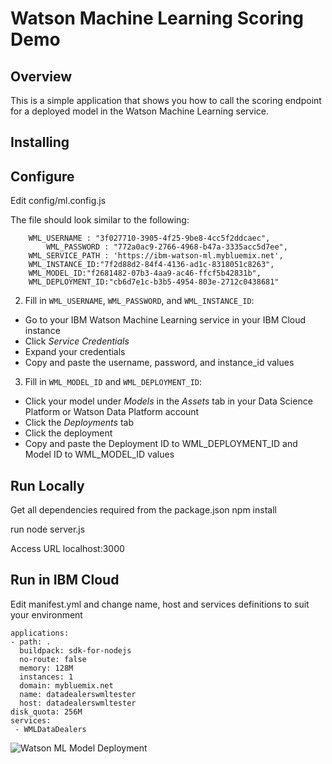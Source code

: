 # Watson Machine Learning Scoring Demo

## Overview

This is a simple application that shows you how to call the scoring endpoint for a deployed model in the Watson Machine Learning service.

## Installing

## Configure 


Edit config/ml.config.js 

The file should look similar to the following:

```
	WML_USERNAME : "3f027710-3905-4f25-9be8-4cc5f2ddcaec",
    	WML_PASSWORD : "772a0ac9-2766-4968-b47a-3335acc5d7ee",
	WML_SERVICE_PATH : 'https://ibm-watson-ml.mybluemix.net',
	WML_INSTANCE_ID:"7f2d88d2-84f4-4136-ad1c-8318051c8263",
	WML_MODEL_ID:"f2681482-07b3-4aa9-ac46-ffcf5b42831b",
	WML_DEPLOYMENT_ID:"cb6d7e1c-b3b5-4954-803e-2712c0438681"
```

2. Fill in `WML_USERNAME`, `WML_PASSWORD`, and `WML_INSTANCE_ID`:
  - Go to your IBM Watson Machine Learning service in your IBM Cloud instance
  - Click _Service Credentials_
  - Expand your credentials
  - Copy and paste the username, password, and instance_id values


3. Fill in `WML_MODEL_ID` and `WML_DEPLOYMENT_ID`:
  - Click your model under _Models_ in the _Assets_ tab in your Data Science Platform or Watson Data Platform account
  - Click the _Deployments_ tab
  - Click the deployment
  - Copy and paste the Deployment ID to WML_DEPLOYMENT_ID and Model ID to WML_MODEL_ID values
  
  

## Run Locally

Get all dependencies required from the package.json
npm install

run 
node server.js

Access URL localhost:3000
  
  
## Run in IBM Cloud

Edit manifest.yml and change name, host and services definitions to suit your environment

```
applications:
- path: .
  buildpack: sdk-for-nodejs
  no-route: false
  memory: 128M
  instances: 1
  domain: mybluemix.net
  name: datadealerswmltester
  host: datadealerswmltester
disk_quota: 256M
services:
 - WMLDataDealers
```


![Watson ML Model Deployment](https://raw.githubusercontent.com/ibm-watson-data-lab/watson-ml-scoring-util-nodejs/master/readme/img/watson-ml-model-deployment.png)
